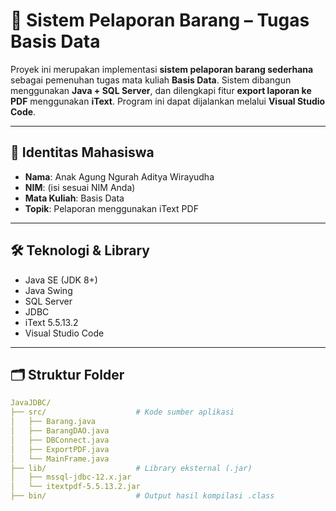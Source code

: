 # 📘 Sistem Pelaporan Barang – Tugas Basis Data

Proyek ini merupakan implementasi **sistem pelaporan barang sederhana** sebagai pemenuhan tugas mata kuliah **Basis Data**. Sistem dibangun menggunakan **Java + SQL Server**, dan dilengkapi fitur **export laporan ke PDF** menggunakan **iText**. Program ini dapat dijalankan melalui **Visual Studio Code**.

---

## 👤 Identitas Mahasiswa

- **Nama**: Anak Agung Ngurah Aditya Wirayudha  
- **NIM**: (isi sesuai NIM Anda)  
- **Mata Kuliah**: Basis Data  
- **Topik**: Pelaporan menggunakan iText PDF

---

## 🛠 Teknologi & Library

- Java SE (JDK 8+)
- Java Swing
- SQL Server
- JDBC
- iText 5.5.13.2
- Visual Studio Code

---

## 🗂 Struktur Folder

```yaml
JavaJDBC/
├── src/                    # Kode sumber aplikasi
│   ├── Barang.java
│   ├── BarangDAO.java
│   ├── DBConnect.java
│   ├── ExportPDF.java
│   └── MainFrame.java
├── lib/                    # Library eksternal (.jar)
│   ├── mssql-jdbc-12.x.jar
│   └── itextpdf-5.5.13.2.jar
├── bin/                    # Output hasil kompilasi .class
